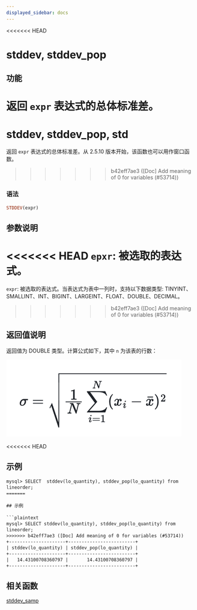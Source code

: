 ```yaml
---
displayed_sidebar: docs
---
```



<<<<<<< HEAD
# stddev, stddev_pop

## 功能

返回 `expr` 表达式的总体标准差。
=======
# stddev, stddev_pop, std



返回 `expr` 表达式的总体标准差。从 2.5.10 版本开始，该函数也可以用作窗口函数。
>>>>>>> b42eff7ae3 ([Doc] Add meaning of 0 for variables (#53714))

### 语法

```Haskell
STDDEV(expr)
```

## 参数说明

<<<<<<< HEAD
`epxr`: 被选取的表达式。
=======
`expr`: 被选取的表达式。当表达式为表中一列时，支持以下数据类型: TINYINT、SMALLINT、INT、BIGINT、LARGEINT、FLOAT、DOUBLE、DECIMAL。
>>>>>>> b42eff7ae3 ([Doc] Add meaning of 0 for variables (#53714))

## 返回值说明

返回值为 DOUBLE 类型。计算公式如下，其中 `n` 为该表的行数：

![image](../../../_assets/stddevpop_formula.png)

<!--$$
\sigma = \sqrt{\frac{1}{N} \sum_{i=1}^{N} (x_i - \bar{x})^2}
$$ -->

<<<<<<< HEAD
## 示例

```plain text
mysql> SELECT  stddev(lo_quantity), stddev_pop(lo_quantity) from lineorder;
=======

## 示例

```plaintext
mysql> SELECT stddev(lo_quantity), stddev_pop(lo_quantity) from lineorder;
>>>>>>> b42eff7ae3 ([Doc] Add meaning of 0 for variables (#53714))
+---------------------+-------------------------+
| stddev(lo_quantity) | stddev_pop(lo_quantity) |
+---------------------+-------------------------+
|   14.43100708360797 |       14.43100708360797 |
+---------------------+-------------------------+
```

## 相关函数

[stddev_samp](./stddev_samp.md)

